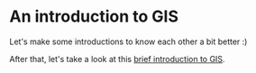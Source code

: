 # An introduction to GIS

Let's make some introductions to know each other a bit better :) 

After that, let's take a look at this [brief introduction to GIS](https://docs.google.com/presentation/d/1lzRKteLhNTdxnZowINUQ7ygmWqJB-cbnAq8vKx89tZo/edit?usp=sharing).